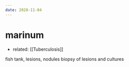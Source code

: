 ```yaml
---
date: 2020-11-04
---
```


# marinum

- related: [[Tuberculosis]]

fish tank, lesions, nodules
biopsy of lesions and cultures
